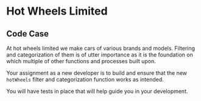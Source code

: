# Hot Wheels Limited 

## Code Case
At hot wheels limited we make cars of various brands and models. Filtering and categorization of them is of utter importance as it is the foundation on which multiple of other functions and processes built upon.


Your assignment as a new developer is to build and ensure that the new `hotWheels` filter and categorization function works as intended.

You will have tests in place that will help guide you in your development.